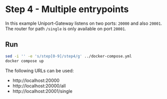 # Step 4 - Multiple entrypoints

In this example Uniport-Gateway listens on two ports: `20000` and also `20001`. The router for path `/single` is only available on port `20001`.

## Run

```bash
sed -i '' -e 's/step[0-9]/step4/g' ../docker-compose.yml
docker compose up
```

The following URLs can be used:


- http://localhost:20000
- http://localhost:20000/all
- http://localhost:20001/single
